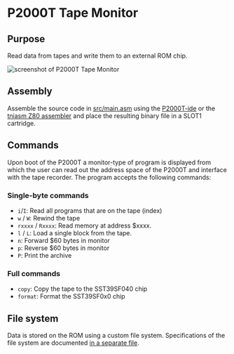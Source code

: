 # P2000T Tape Monitor

## Purpose
Read data from tapes and write them to an external ROM chip.

![screenshot of P2000T Tape Monitor](img/tapemonitor.png)

## Assembly
Assemble the source code in [src/main.asm](src/tapemon.asm) using the
[P2000T-ide](https://github.com/ifilot/p2000t-ide) 
or the [tniasm Z80 assembler](http://www.tni.nl/products/tniasm.html) 
and place the resulting binary file in a SLOT1 cartridge.

## Commands
Upon boot of the P2000T a monitor-type of program is displayed from which
the user can read out the address space of the P2000T and interface with the
tape recorder. The program accepts the following commands:

### Single-byte commands

* `i`/`I`: Read all programs that are on the tape (index)
* `w` / `W`: Rewind the tape
* `rxxxx` / `Rxxxx`: Read memory at address $xxxx.
* `l` / `L`: Load a single block from the tape.
* `n`: Forward $60 bytes in monitor
* `p`: Reverse $60 bytes in monitor
* `P`: Print the archive

### Full commands

* `copy`: Copy the tape to the SST39SF040 chip
* `format`: Format the SST39SF0x0 chip

## File system

Data is stored on the ROM using a custom file system. Specifications of the file
system are documented [in a separate file](docs/fat.md).